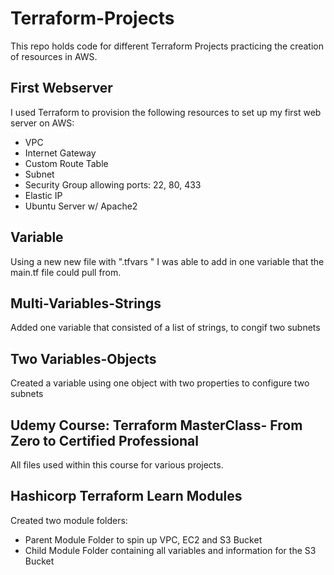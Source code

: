 # Terraform-Projects

This repo holds code for different Terraform Projects practicing the creation of resources in AWS. 

## First Webserver

I used Terraform to provision the following resources to set up my first web server on AWS:
  - VPC
  - Internet Gateway
  - Custom Route Table
  - Subnet
  - Security Group allowing ports: 22, 80, 433
  - Elastic IP
  - Ubuntu Server w/ Apache2

## Variable

Using a new new file with ".tfvars " I was able to add in one variable that the main.tf file could pull from.

## Multi-Variables-Strings

Added one variable that consisted of a list of strings, to congif two subnets

## Two Variables-Objects

Created a variable using one object with two properties to configure two subnets

## Udemy Course: Terraform MasterClass- From Zero to Certified Professional

All files used within this course for various projects.

## Hashicorp Terraform Learn Modules

Created two module folders:
  * Parent Module Folder to spin up VPC, EC2 and S3 Bucket
  * Child Module Folder containing all variables and information for the S3 Bucket

